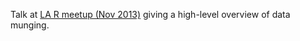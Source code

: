 Talk at [LA R meetup (Nov 2013)](http://www.meetup.com/LA-RUG/events/143230812/) giving a high-level overview of data munging.

